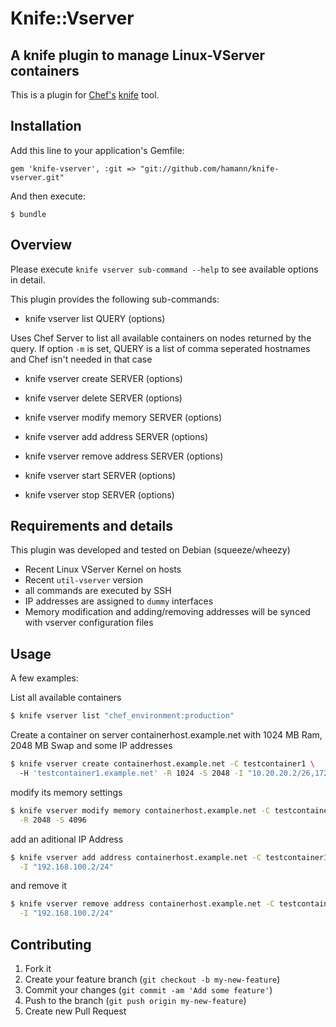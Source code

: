 # Knife::Vserver

## A knife plugin to manage Linux-VServer containers

This is a plugin for [Chef's](http://www.opscode.com/chef) [knife](http://docs.opscode.com/knife.html) tool.

## Installation

Add this line to your application's Gemfile:

    gem 'knife-vserver', :git => "git://github.com/hamann/knife-vserver.git"

And then execute:

    $ bundle

## Overview

Please execute `knife vserver sub-command --help` to see available options in detail.

This plugin provides the following sub-commands:

* knife vserver list QUERY (options)

Uses Chef Server to list all available containers on nodes returned by the query. If option `-m` is set, QUERY is a list of comma seperated hostnames and Chef isn't needed in that case

* knife vserver create SERVER (options)

* knife vserver delete SERVER (options)

* knife vserver modify memory SERVER (options)

* knife vserver add address SERVER (options)

* knife vserver remove address SERVER (options)

* knife vserver start SERVER (options)

* knife vserver stop SERVER (options)

## Requirements and details

This plugin was developed and tested on Debian (squeeze/wheezy)

* Recent Linux VServer Kernel on hosts
* Recent `util-vserver` version
* all commands are executed by SSH
* IP addresses are assigned to `dummy` interfaces
* Memory modification and adding/removing addresses will be synced with vserver configuration files


## Usage

A few examples:

List all available containers

```sh
$ knife vserver list "chef_environment:production"
```
Create a container on server containerhost.example.net with 1024 MB Ram, 2048 MB Swap and some IP addresses

```sh
$ knife vserver create containerhost.example.net -C testcontainer1 \ 
  -H 'testcontainer1.example.net' -R 1024 -S 2048 -I "10.20.20.2/26,172.30.0.1/16"
```
modify its memory settings

```sh
$ knife vserver modify memory containerhost.example.net -C testcontainer1 \
  -R 2048 -S 4096
```
add an aditional IP Address

```sh
$ knife vserver add address containerhost.example.net -C testcontainer1 \
  -I "192.168.100.2/24"
```
and remove it 

```sh
$ knife vserver remove address containerhost.example.net -C testcontainer1 \
  -I "192.168.100.2/24"
```



## Contributing

1. Fork it
2. Create your feature branch (`git checkout -b my-new-feature`)
3. Commit your changes (`git commit -am 'Add some feature'`)
4. Push to the branch (`git push origin my-new-feature`)
5. Create new Pull Request
